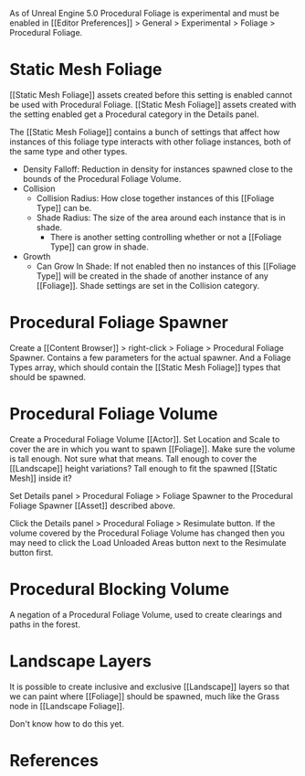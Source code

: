 As of Unreal Engine 5.0 Procedural Foliage is experimental and must be enabled in [[Editor Preferences]] > General > Experimental > Foliage > Procedural Foliage.


# Static Mesh Foliage

[[Static Mesh Foliage]] assets created before this setting is enabled cannot be used with Procedural Foliage.
[[Static Mesh Foliage]] assets created with the setting enabled get a Procedural category in the Details panel.

The [[Static Mesh Foliage]] contains a bunch of settings that affect how instances of this foliage type interacts with other foliage instances, both of the same type and other types.

- Density Falloff: Reduction in density for instances spawned close to the bounds of the Procedural Foliage Volume.
- Collision
	- Collision Radius: How close together instances of this [[Foliage Type]] can be.
	- Shade Radius: The size of the area around each instance that is in shade.
		- There is another setting controlling whether or not a [[Foliage Type]] can grow in shade.
- Growth
	- Can Grow In Shade: If not enabled then no instances of this [[Foliage Type]] will be created in the shade of another instance of any [[Foliage]]. Shade settings are set in the Collision category.

# Procedural Foliage Spawner

Create a [[Content Browser]] > right-click > Foliage > Procedural Foliage Spawner.
Contains a few parameters for the actual spawner.
And a Foliage Types array, which should contain the [[Static Mesh Foliage]] types that should be spawned.


# Procedural Foliage Volume

Create a Procedural Foliage Volume [[Actor]].
Set Location and Scale to cover the are in which  you want to spawn [[Foliage]].
Make sure the volume is tall enough.
Not sure what that means.
Tall enough to cover the [[Landscape]] height variations?
Tall enough to fit the spawned [[Static Mesh]] inside it?

Set Details panel > Procedural Foliage > Foliage Spawner to the Procedural Foliage Spawner [[Asset]] described above.

Click the Details panel > Procedural Foliage > Resimulate button.
If the volume covered by the Procedural Foliage Volume has changed then you may need to click the Load Unloaded Areas button next to the Resimulate button first.


# Procedural Blocking Volume

A negation of a Procedural Foliage Volume, used to create clearings and paths in the forest.


# Landscape Layers

It is possible to create inclusive and exclusive [[Landscape]] layers so that we can paint where [[Foliage]] should be spawned, much like the Grass node in [[Landscape Foliage]].

Don't know how to do this yet.


# References